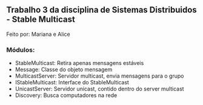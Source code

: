 ## Trabalho 3 da disciplina de Sistemas Distribuidos - Stable Multicast
Feito por: Mariana e Alice

### Módulos:
- StableMulticast: Retira apenas mensagens estáveis
- Message: Classe do objeto mensagem
- MulticastServer: Servidor multicast, envia mensagens para o grupo
- IStableMulticast: Interface do StableMulticast
- UnicastServer: Servidor unicast, contido dentro do server multicast
- Discovery: Busca computadores na rede
